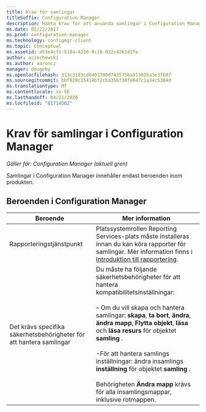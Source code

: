 ```yaml
---
title: Krav för samlingar
titleSuffix: Configuration Manager
description: Hämta krav för att använda samlingar i Configuration Manager.
ms.date: 02/22/2017
ms.prod: configuration-manager
ms.technology: configmgr-client
ms.topic: conceptual
ms.assetid: a53e4cf1-518a-4210-9c16-022c4261d2fe
author: aczechowski
ms.author: aaroncz
manager: dougeby
ms.openlocfilehash: 313c3183cd6401390d743575ba513026a3e3f607
ms.sourcegitcommit: bbf820c35414bf2cba356f30fe047c1a34c5384d
ms.translationtype: MT
ms.contentlocale: sv-SE
ms.lasthandoff: 04/21/2020
ms.locfileid: "81714502"
---
```

# <a name="prerequisites-for-collections-in-configuration-manager"></a>Krav för samlingar i Configuration Manager

*Gäller för: Configuration Manager (aktuell gren)*

Samlingar i Configuration Manager innehåller endast beroenden inom produkten.  

## <a name="configuration-manager-dependencies"></a>Beroenden i Configuration Manager  

|Beroende|Mer information|  
|----------------|----------------------|  
|Rapporteringstjänstpunkt|Platssystemrollen Reporting Services-plats måste installeras innan du kan köra rapporter för samlingar. Mer information finns i [Introduktion till rapportering](../../../servers/manage/introduction-to-reporting.md).|  
|Det krävs specifika säkerhetsbehörigheter för att hantera samlingar|Du måste ha följande säkerhetsbehörigheter för att hantera kompatibilitetsinställningar:<br /><br /> – Om du vill skapa och hantera samlingar: **skapa**, **ta bort**, **ändra**, **ändra mapp**, **Flytta objekt**, **läsa** och **läsa resurs** för objektet **samling** .<br /><br /> -För att hantera samlings inställningar: ändra insamlings **inställning** för objektet **samling** .<br /><br /> Behörigheten **Ändra mapp** krävs för alla insamlingsmappar, inklusive rotmappen.|  
